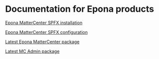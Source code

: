 <h1>Documentation for Epona products</h1>

<a href="./EponaMC_spfx/EponaMC_installation.md">Epona MatterCenter SPFX installation</a>

<a href="./EponaMC_spfx/EponaMC_configuration.md">Epona MatterCenter SPFX configuration</a>

<a href="./MC_pkg/2.1.11.0/epona-dms-legal.sppkg" target="_blank">Latest Epona MatterCenter package</a>

<a href="./MCAdmin_pkg/1.3.0/mcadmin.sppkg" target="_blank">Latest MC Admin package</a>